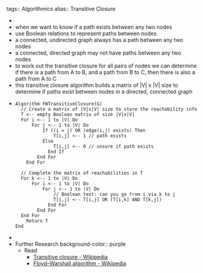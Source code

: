 tags:: Algorithmics
alias:: Transitive Closure

-
- when we want to know if a path exists between any two nodes
- use Boolean relations to represent paths between nodes
- a connected, undirected graph always has a path between any two nodes
- a connected, directed graph may not have paths between any two nodes
- to work out the transitive closure for all pairs of nodes we can determine if there is a path from A to B, and a path from B to C, then there is also a path from A to C
- this transitive closure algorithm builds a matrix of |V| x |V| size to determine if paths exist between nodes in a directed, connected graph
- ```
  Algorithm FWTransitiveClosure(G)
  	// Create a matrix of |V|x|V| size to store the reachability info
  	T <-- empty Boolean matrix of size |V|x|V|
  	For i <-- 1 to |V| Do 
  		For j <-- 1 to |V| Do
  			If ((i = j) OR (edge(i,j) exists) Then
  				T[i,j] <-- 1 // path exists
  			Else
  				T[i,j] <-- 0 // unsure if path exists
              End If
          End For
      End For
  	
  	// Complete the matrix of reachabilities in T
  	For k <-- 1 to |V| Do
  		For i <-- 1 to |V| Do
  			For j <-- 1 to |V| Do
  				// Boolean test: can you go from i via k to j
  				T[i,j] <-- T[i,j] OR (T[i,k] AND T[k,j])
              End For
          End For
  	End For     
      Return T
  End
  ```
-
- Further Research
  background-color:: purple
	- Read
		- [Transitive closure - Wikipedia](https://en.wikipedia.org/wiki/Transitive_closure#In_graph_theory)
		- [Floyd–Warshall algorithm - Wikipedia](https://en.wikipedia.org/wiki/Floyd%E2%80%93Warshall_algorithm)